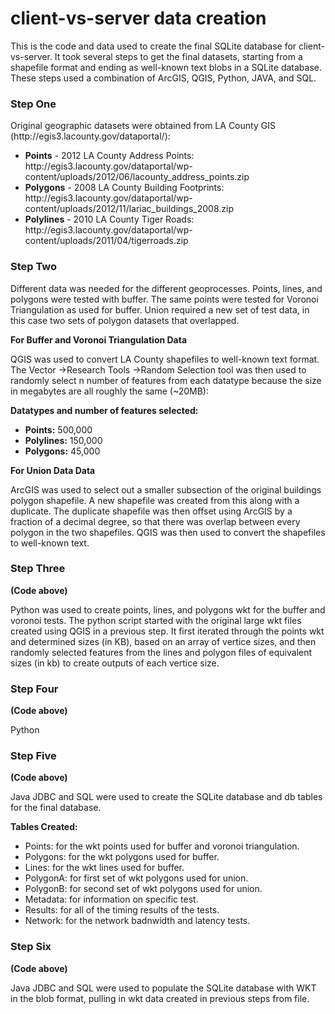 client-vs-server data creation
==============================

This is the code and data used to create the final SQLite database for client-vs-server. It took several steps to get the final datasets, starting from a shapefile format and ending as well-known text blobs in a SQLite database. 
<br>
These steps used a combination of ArcGIS, QGIS, Python, JAVA, and SQL.

<h3>Step One</h3>
Original geographic datasets were obtained from LA County GIS (http://egis3.lacounty.gov/dataportal/):
<ul>
<li><b>Points</b> - 2012 LA County Address Points: http://egis3.lacounty.gov/dataportal/wp-content/uploads/2012/06/lacounty_address_points.zip</li>
<li><b>Polygons</b> - 2008 LA County Building Footprints: http://egis3.lacounty.gov/dataportal/wp-content/uploads/2012/11/lariac_buildings_2008.zip</li>
<li><b>Polylines</b> - 2010 LA County Tiger Roads: http://egis3.lacounty.gov/dataportal/wp-content/uploads/2011/04/tigerroads.zip</li>
</ul>
<h3>Step Two</h3>
<p>Different data was needed for the different geoprocesses. Points, lines, and polygons were tested with buffer. The same points were tested for Voronoi Triangulation as used for buffer. Union required a new set of test data, in this case two sets of polygon datasets that overlapped.</p>
<b>For Buffer and Voronoi Triangulation Data</b>
<p>QGIS was used to convert LA County shapefiles to well-known text format. The Vector ->Research Tools ->Random Selection tool was then used to randomly select n number of
features from each datatype because the size in megabytes are all roughly the same (~20MB):</p>
<b>Datatypes and number of features selected:</b>
<ul>
<li><b>Points:</b> 500,000</li>
<li><b>Polylines:</b> 150,000</li>
<li><b>Polygons:</b> 45,000</li>
</ul>


<b>For Union Data Data</b>
<p>ArcGIS was used to select out a smaller subsection of the original buildings polygon shapefile. A new shapefile was created from this along with a duplicate.
The duplicate shapefile was then offset using ArcGIS by a fraction of a decimal degree, so that there was overlap between every polygon in the two shapefiles. QGIS was then used to
convert the shapefiles to well-known text.</p>

<h3>Step Three</h3>
<b>(Code above)</b> 
<p>Python was used to create points, lines, and polygons wkt for the buffer and voronoi tests. The python script started with the original large wkt files created using QGIS in a
previous step. It first iterated through the points wkt and determined sizes (in KB), based on an array of vertice sizes, and then randomly selected features from the lines and polygon
files of equivalent sizes (in kb) to create outputs of each vertice size.</p>

<h3>Step Four</h3>
<b>(Code above)</b> 
<p>Python</p>

<h3>Step Five</h3>
<b>(Code above)</b>  
<p>Java JDBC and SQL were used to create the SQLite database and db tables for the final database.</p>
<b>Tables Created:</b>
<ul>
<li>Points: for the wkt points used for buffer and voronoi triangulation.</li>
<li>Polygons: for the wkt polygons used for buffer.</li>
<li>Lines: for the wkt lines used for buffer.</li>
<li>PolygonA: for first set of wkt polygons used for union.</li>
<li>PolygonB: for second set of wkt polygons used for union.</li>
<li>Metadata: for information on specific test.</li>
<li>Results: for all of the timing results of the tests.</li>
<li>Network: for the network badnwidth and latency tests.</li>
</ul>

<h3>Step Six</h3>
<b>(Code above)</b> 
<p>Java JDBC and SQL were used to populate the SQLite database with WKT in the blob format, pulling in wkt data created in previous steps from file.</p>


